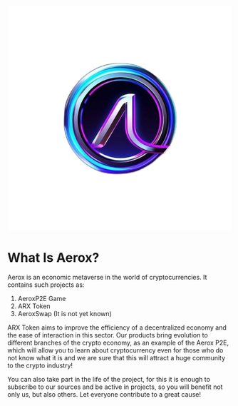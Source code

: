 ![Logotype](./docs/wall.png)
# What Is Aerox?
Aerox is an economic metaverse in the world of cryptocurrencies. It contains such projects as:

 1. AeroxP2E Game
 2. ARX Token
 3. AeroxSwap (It is not yet known)

ARX Token aims to improve the efficiency of a decentralized economy and the ease of interaction in this sector. 
Our products bring evolution to different branches of the crypto economy, as an example of the Aerox P2E, which will allow you to learn about cryptocurrency even for those who do not know what it is and we are sure that this will attract a huge community to the crypto industry!

You can also take part in the life of the project, for this it is enough to subscribe to our sources and be active in projects, so you will benefit not only us, but also others. Let everyone contribute to a great cause!
